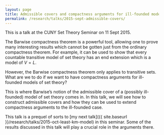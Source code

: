 ```yaml
---
layout: page
title: Admissible covers and compactness arguments for ill-founded models of set theory
permalink: /research/talks/2015-sept-admissible-covers/
---
```


This is a talk at the CUNY Set Theory Seminar on 11 Sept 2015.

The Barwise compactness theorem is a powerful tool, allowing one to prove many interesting results which cannot be gotten just from the ordinary compactness theorem. For example, it can be used to show that every countable transitive model of set theory has an end extension which is a model of $V = L$.

However, the Barwise compactness theorem only applies to transitive sets. What are we to do if we want to have compactness arguments for ill-founded models of set theory?

This is where Barwise’s notion of the admissible cover of a (possibly ill-founded) model of set theory comes in. In this talk, we will see how to construct admissible covers and how they can be used to extend compactness arguments to the ill-founded case.

This talk is a prequel of sorts to [my next talk]({{ site.baseurl }}/research/talks/2015-oct-least-km-model) in this seminar. Some of the results discussed in this talk will play a crucial role in the arguments there.

